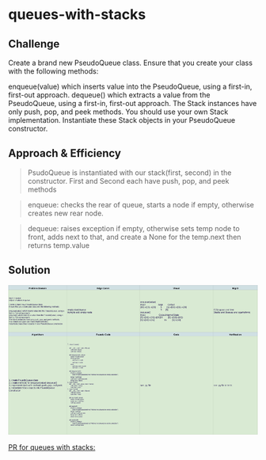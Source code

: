 # queues-with-stacks

## Challenge

Create a brand new PseudoQueue class.
Ensure that you create your class with the following methods:

enqueue(value) which inserts value into the PseudoQueue, using a first-in, first-out approach.
dequeue() which extracts a value from the PseudoQueue, using a first-in, first-out approach.
The Stack instances have only push, pop, and peek methods.
You should use your own Stack implementation.
Instantiate these Stack objects in your PseudoQueue constructor.

## Approach & Efficiency

> PsudoQueue is instantiated with our stack(first, second) in the constructor. First and Second each have push, pop, and peek methods

> enqueue: checks the rear of queue, starts a node if empty, otherwise creates new rear node. 

> dequeue: raises exception if empty, otherwise sets temp node to front, adds next to that, and create a None for the temp.next then returns temp.value

## Solution

![queues-with-stacks White Board](../assets/que-with-stack.png)

[PR for queues with stacks:](https://github.com/NyxofDarkness/data-structures-and-algorithms/pull/40)